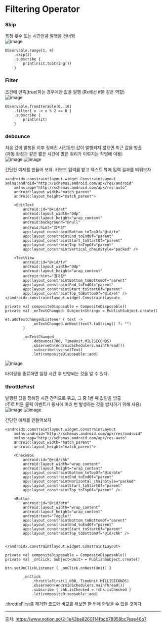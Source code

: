 # Filtering Operator
### Skip
특정 횟수 또는 시간만큼 발행을 건너뜀 <br>
![image](https://user-images.githubusercontent.com/91411447/162867879-ea5d0dfa-ed2c-4bf6-9345-545ce97dbf05.png)
```
Observable.range(1, 4)
    .skip(2)
    .subscribe {
        println(it.toString())
    }
```

### Filter
조건에 만족(true)하는 경우에만 값을 발행 (Rx에선 if문 같은 역할) <br>
![image](https://user-images.githubusercontent.com/91411447/162867992-722dc7fc-4c27-4420-890b-edde715b65db.png)
```
Observable.fromIterable(0..10)
    .filter{ x -> x % 2 == 0 }
    .subscribe {
        println(it)
    }
```

### debounce
처음 값이 발행된 이후 정해진 시간동안 값이 발행되지 않으면 최근 값을 방출 <br>
(자동 완성과 같은 짧은 시간에 많은 쿼리가 이뤄지는 작업에 이용) <br>
![image](https://user-images.githubusercontent.com/91411447/163091819-adfb3fbb-558d-49dc-8ccf-43c008d36586.png)
![image](https://user-images.githubusercontent.com/91411447/163091830-6e30a54c-1a7d-4bb7-9db1-e0898aae5719.png)

간단한 예제를 만들어 보자.
키보드 입력을 받고 텍스트 뷰에 입력 결과를 띄워보자
```
<androidx.constraintlayout.widget.ConstraintLayout xmlns:android="http://schemas.android.com/apk/res/android"
    xmlns:app="http://schemas.android.com/apk/res-auto"
    android:layout_width="match_parent"
    android:layout_height="match_parent">

    <EditText
        android:id="@+id/et"
        android:layout_width="0dp"
        android:layout_height="wrap_content"
        android:background="@null"
        android:hint="입력창"
        app:layout_constraintBottom_toTopOf="@id/tv"
        app:layout_constraintEnd_toEndOf="parent"
        app:layout_constraintStart_toStartOf="parent"
        app:layout_constraintTop_toTopOf="parent"
        app:layout_constraintVertical_chainStyle="packed" />

    <TextView
        android:id="@+id/tv"
        android:layout_width="0dp"
        android:layout_height="wrap_content"
        android:hint="결과창"
        app:layout_constraintBottom_toBottomOf="parent"
        app:layout_constraintEnd_toEndOf="parent"
        app:layout_constraintStart_toStartOf="parent"
        app:layout_constraintTop_toBottomOf="@id/et" />
</androidx.constraintlayout.widget.ConstraintLayout>
```
```
private val compositeDisposable = CompositeDisposable()
private val _onTextChanged: Subject<String> = PublishSubject.create()

et.addTextChangedListener { text ->
            _onTextChanged.onNext(text?.toString() ?: "")
        }
        
        _onTextChanged
            .debounce(700, TimeUnit.MILISECONDS)
            .observeOn(AndroidSchedulers.mainThread())
            .subscribe(tv::setText)
            .let(compositeDisposable::add)
```
![image](https://user-images.githubusercontent.com/91411447/163092217-9285d10a-ed59-45a7-a37d-d794f126eaac.png)

타이핑을 종료하면 일정 시간 후 반영되는 것을 알 수 있다.

### throttleFirst
발행된 값을 정해진 시간 간격으로 묶고, 그 중 1번 째 값만을 방출 <br>
(주로 버튼 클릭 이벤트가 동시에 여러 번 발생하는 것을 방지하기 위해 사용) <br>
![image](https://user-images.githubusercontent.com/91411447/163092306-58ee2def-cebd-4185-a31c-1d291046a0f4.png)
![image](https://user-images.githubusercontent.com/91411447/163092324-4676785d-43fa-43ca-baf0-e27d3564dd8b.png)

간단한 예제를 만들어보자
```
<androidx.constraintlayout.widget.ConstraintLayout
    xmlns:android="http://schemas.android.com/apk/res/android"
    xmlns:app="http://schemas.android.com/apk/res-auto"
    android:layout_width="match_parent"
    android:layout_height="match_parent">

    <CheckBox
        android:id="@+id/chk"
        android:layout_width="wrap_content"
        android:layout_height="wrap_content"
        app:layout_constraintBottom_toTopOf="@id/btn"
        app:layout_constraintEnd_toEndOf="parent"
        app:layout_constraintHorizontal_chainStyle="packed"
        app:layout_constraintStart_toStartOf="parent"
        app:layout_constraintTop_toTopOf="parent" />

    <Button
        android:id="@+id/btn"
        android:layout_width="wrap_content"
        android:layout_height="wrap_content"
        android:text="Toggle!"
        app:layout_constraintBottom_toBottomOf="parent"
        app:layout_constraintEnd_toEndOf="parent"
        app:layout_constraintStart_toStartOf="parent"
        app:layout_constraintTop_toBottomOf="@id/chk" />


</androidx.constraintlayout.widget.ConstraintLayout>
```
```
private val compositeDisposable = CompositeDisposable()
private val _onClick: Subject<Unit> = PublishSubject.create()

btn.setOnClickListener { _onClick.onNext(Unit) }

        _onClick
            .throttleFirst(1_000, TimeUnit.MILLISECONDS)
            .observeOn(AndroidSchedulers.mainThread())
            .subscribe { chk.isChecked = !chk.isChecked }
            .let(compositeDisposable::add)
```
.throttleFirst를 제거한 코드와 비교를 해보면 한 번에 와닿을 수 있을 것이다.



***
출처: https://www.notion.so/2-1e43be8260114fbcb78958bc7eae46b7
